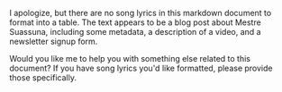 I apologize, but there are no song lyrics in this markdown document to format into a table. The text appears to be a blog post about Mestre Suassuna, including some metadata, a description of a video, and a newsletter signup form. 

Would you like me to help you with something else related to this document? If you have song lyrics you'd like formatted, please provide those specifically.
